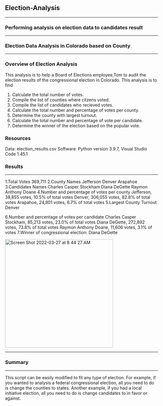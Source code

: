 ## Election-Analysis
---
### Performing analysis on election data to candidates result 
---
### Election Data Analysis in Colorado based on County
---
### Overview of Election Analysis
This analysis is  to help a Board of Elections employee,Tom to audit the election results of the congressional election in Colorado. 
This analysis is to find 
1. Calculate the total number of votes.
2. Compile the list of counties where citzens voted.
3. Compile the list of candidates who recieved votes.
4. Calculate the total number and percentage of votes per county.
5. Determine the county with largest turnout.
6. Calculate the total number and percentage of vote per candidate.
7. Determine the winner of the election based on the popular vote.
### Resources
Data: election_results.csv
Software: Python version 3.9.7, Visual Studio Code 1.45.1
### Results
---
1.Total Votes
  369,711
2.County Names
  Jefferson
  Denver
  Arapahoe
3.Candidates Names
  Charles Casper Stockham
  Diana DeGette
  Raymon Anthony Doane
4.Number and percentage of votes per county
  Jefferson, 38,855 votes, 10.5% of total votes
  Denver, 306,055 votes, 82.8% of total votes
  Arapahoe, 24,801 votes, 6.7% of total votes
5.Largest County Turnout
  Denver
  
6.Number and percentage of votes per candidate
  Charles Casper Stockham, 85,213 votes, 23.0% of total votes
  Diana DeGette, 272,892 votes, 73.8% of total votes
  Raymon Anthony Doane, 11,606 votes, 3.1% of votes
7.Winner of congressional election:
  Diana DeGette
  
<img width="356" alt="Screen Shot 2022-03-27 at 8 44 27 AM" src="https://user-images.githubusercontent.com/98849217/160281934-9fae7fce-83e4-45bc-8431-1ba9d7496ac6.png">

---
### Summary
---
This script can be easily modified to fit any type of election. For example, if you wanted to analysis a federal congressional election, all you need to do is change the counties to states. Another example, if you had a local initiative election, all you need to do is change candidates to in favor or against.
